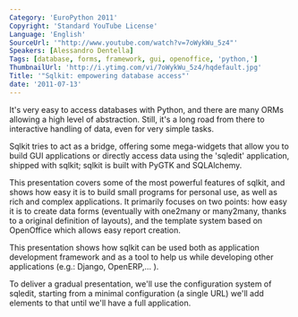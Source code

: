 ```yaml
---
Category: 'EuroPython 2011'
Copyright: 'Standard YouTube License'
Language: 'English'
SourceUrl: '"http://www.youtube.com/watch?v=7oWykWu_5z4"'
Speakers: [Alessandro Dentella]
Tags: [database, forms, framework, gui, openoffice, 'python,']
ThumbnailUrl: 'http://i.ytimg.com/vi/7oWykWu_5z4/hqdefault.jpg'
Title: '"Sqlkit: empowering database access"'
date: '2011-07-13'
---
```

It's very easy to access databases with Python, and there are many ORMs
allowing a high level of abstraction. Still, it's a long road from there to
interactive handling of data, even for very simple tasks.

Sqlkit tries to act as a bridge, offering some mega-widgets that allow you to
build GUI applications or directly access data using the 'sqledit'
application, shipped with sqlkit; sqlkit is built with PyGTK and SQLAlchemy.

This presentation covers some of the most powerful features of sqlkit, and
shows how easy it is to build small programs for personal use, as well as rich
and complex applications. It primarily focuses on two points: how easy it is
to create data forms (eventually with one2many or many2many, thanks to a
original definition of layouts), and the template system based on OpenOffice
which allows easy report creation.

This presentation shows how sqlkit can be used both as application development
framework and as a tool to help us while developing other applications (e.g.:
Django, OpenERP,… ).

To deliver a gradual presentation, we'll use the configuration system of
sqledit, starting from a minimal configuration (a single URL) we'll add
elements to that until we'll have a full application.

